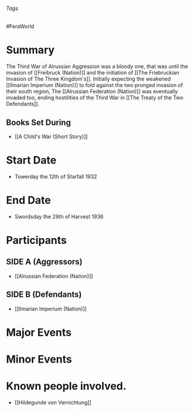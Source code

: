 ###### Tags

#FeraWorld

# Summary
The Third War of Alrussian Aggression was a bloody one, that was until the invasion of [[Freibruck (Nation)]] and the initiation of [[The Friebruckian Invasion of The Three Kingdom's]]. Initially expecting the weakened [[Ilmarian Imperium (Nation)]] to fold against the two pronged invasion of their south region, The [[Alrussian Federation (Nation)]] was eventually invaded too, ending hostilities of the Third War in [[The Treaty of the Two Defendants]].

## Books Set During
- [[A Child's War (Short Story)]]
# Start Date
- Towerday the 12th of Starfall 1932
# End Date
- Swordsday the 29th of Harvest 1936
# Participants
## SIDE A (Aggressors)
- [[Alrussian Federation (Nation)]]
## SIDE B (Defendants)
- [[Ilmarian Imperium (Nation)]]
# Major Events

# Minor Events

# Known people involved.
- [[Hildegunde von Vernichtung]]